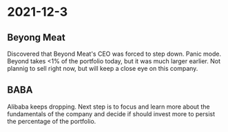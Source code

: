 # 2021-12-3

## Beyong Meat
Discovered that Beyond Meat's CEO was forced to step down. Panic mode. Beyond
takes <1% of the portfolio today, but it was much larger earlier. Not plannig to
sell right now, but will keep a close eye on this company.

## BABA
Alibaba keeps dropping. Next step is to focus and learn more about the fundamentals
of the company and decide if should invest more to persist the percentage of 
the portfolio.  